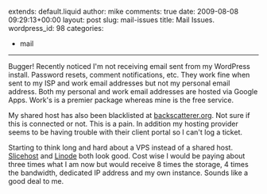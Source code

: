 extends: default.liquid
author: mike
comments: true
date: 2009-08-08 09:29:13+00:00
layout: post
slug: mail-issues
title: Mail Issues.
wordpress_id: 98
categories:
- mail
---

Bugger! Recently noticed I'm not receiving email sent from my WordPress install. Password resets, comment notifications, etc. They work fine when sent to my ISP and work email addresses but not my personal email address. Both my personal and work email addresses are hosted via Google Apps. Work's is a premier package whereas mine is the free service.

My shared host has also been blacklisted at [backscatterer.org](http://www.backscatterer.org). Not sure if this is connected or not. This is a pain. In addition my hosting provider seems to be having trouble with their client portal so I can't log a ticket.

Starting to think long and hard about a VPS instead of a shared host. [Slicehost](http://www.slicehost.com/) and [Linode](http://www.linode.com/) both look good. Cost wise I would be paying about three times what I am now but would receive 8 times the storage, 4 times the bandwidth, dedicated IP address and my own instance. Sounds like a good deal to me.
